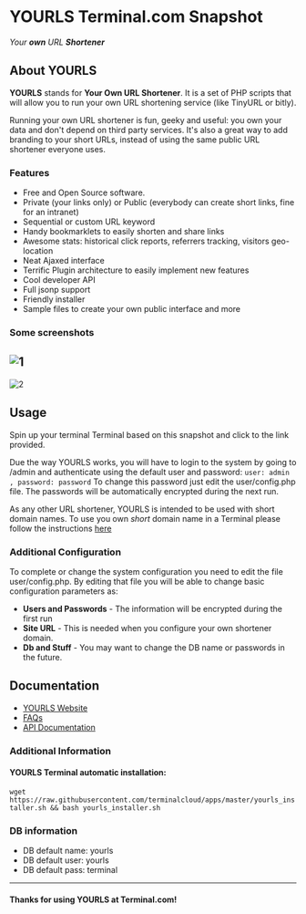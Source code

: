 # **YOURLS** Terminal.com Snapshot
*Your **own** URL **Shortener***


## About YOURLS
**YOURLS** stands for **Your Own URL Shortener**. It is a set of PHP scripts that will allow you to run your own URL shortening service (like TinyURL or bitly).

Running your own URL shortener is fun, geeky and useful: you own your data and don't depend on third party services. It's also a great way to add branding to your short URLs, instead of using the same public URL shortener everyone uses.

### Features
- Free and Open Source software.
- Private (your links only) or Public (everybody can create short links, fine for an intranet)
- Sequential or custom URL keyword
- Handy bookmarklets to easily shorten and share links
- Awesome stats: historical click reports, referrers tracking, visitors geo-location
- Neat Ajaxed interface
- Terrific Plugin architecture to easily implement new features
- Cool developer API
- Full jsonp support
- Friendly installer
- Sample files to create your own public interface and more

### Some screenshots
![1](https://yourls.org/yourls-org-images/admin-dashboard.gif)
---
![2](https://yourls.org/yourls-org-images/stats-anim.gif)

## Usage
Spin up your terminal Terminal based on this snapshot and click to the link provided.

Due the way YOURLS works, you will have to login to the system by going to /admin and authenticate using the default user and password: ` user: admin , password: password ` To change this password just edit the user/config.php file. The passwords will be automatically encrypted during the next run.

As any other URL shortener, YOURLS is intended to be used with short domain names.
To use you own _short_ domain name in a Terminal please follow the instructions [here](https://www.terminal.com/faq#cname)

### Additional Configuration
To complete or change the system configuration you need to edit the file user/config.php. By editing that file you will be able to change basic configuration parameters as:
- **Users and Passwords** - The information will be encrypted during the first run
- **Site URL** - This is needed when you configure your own shortener domain.
- **Db and Stuff** - You may want to change the DB name or passwords in the future.

## Documentation
- [YOURLS Website](http://yourls.org/)
- [FAQs](http://yourls.org/#FAQ)
- [API Documentation](http://yourls.org/#API)


### Additional Information
#### YOURLS Terminal automatic installation:
`wget https://raw.githubusercontent.com/terminalcloud/apps/master/yourls_installer.sh && bash yourls_installer.sh`

### DB information

- DB default name: yourls
- DB default user: yourls
- DB default pass: terminal

---

#### Thanks for using YOURLS at Terminal.com!
